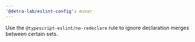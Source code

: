 ```yaml
---
'@detra-lab/eslint-config': minor
---
```


Use the `@typescript-eslint/no-redeclare` rule to ignore declaration merges between certain sets.
